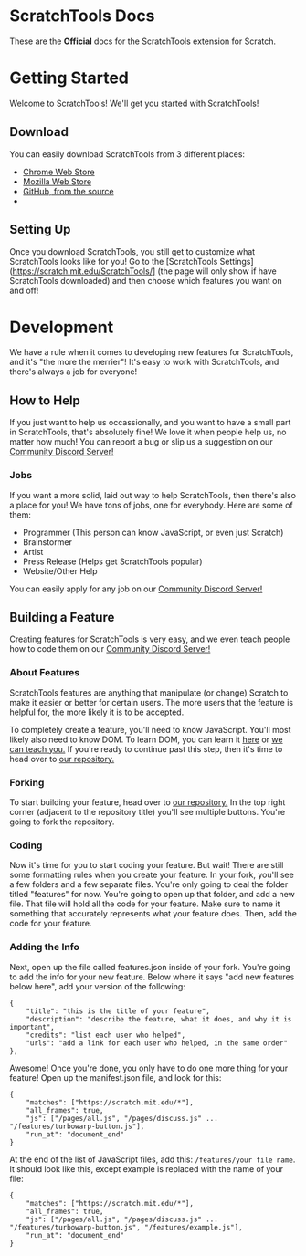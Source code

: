 # ScratchTools Docs
These are the **Official** docs for the ScratchTools extension for Scratch.

# Getting Started
Welcome to ScratchTools! We'll get you started with ScratchTools!

## Download
You can easily download ScratchTools from 3 different places:
- [Chrome Web Store](https://chrome.google.com/webstore/detail/scratchtools-for-scratch/jjnpbalpllpfdpgplpbcbadkgdmleopm)
- [Mozilla Web Store](https://addons.mozilla.org/en-US/firefox/addon/scratchtools-for-scratch/)
- [GitHub, from the source](https://github.com/rgantzosonscratch/ScratchTools/)
- 
## Setting Up
Once you download ScratchTools, you still get to customize what ScratchTools looks like for you! Go to the [ScratchTools Settings](https://scratch.mit.edu/ScratchTools/] (the page will only show if have ScratchTools downloaded) and then choose which features you want on and off!

# Development
We have a rule when it comes to developing new features for ScratchTools, and it's "the more the merrier"! It's easy to work with ScratchTools, and there's always a job for everyone!

## How to Help
If you just want to help us occassionally, and you want to have a small part in ScratchTools, that's absolutely fine! We love it when people help us, no matter how much! You can report a bug or slip us a suggestion on our [Community Discord Server!](https://discord.gg/rwAs5jDrTQ)

### Jobs
If you want a more solid, laid out way to help ScratchTools, then there's also a place for you! We have tons of jobs, one for everybody. Here are some of them:
- Programmer (This person can know JavaScript, or even just Scratch)
- Brainstormer
- Artist
- Press Release (Helps get ScratchTools popular)
- Website/Other Help

You can easily apply for any job on our [Community Discord Server!](https://discord.gg/rwAs5jDrTQ)

## Building a Feature
Creating features for ScratchTools is very easy, and we even teach people how to code them on our [Community Discord Server!](https://discord.gg/rwAs5jDrTQ)

### About Features
ScratchTools features are anything that manipulate (or change) Scratch to make it easier or better for certain users. The more users that the feature is helpful for, the more likely it is to be accepted.

To completely create a feature, you'll need to know JavaScript. You'll most likely also need to know DOM. To learn DOM, you can learn it [here](https://www.w3schools.com/js/js_htmldom.asp) or [we can teach you.](https://discord.gg/rwAs5jDrTQ) If you're ready to continue past this step, then it's time to head over to [our repository.](https://github.com/rgantzosonscratch/ScratchTools/)

### Forking
To start building your feature, head over to [our repository.](https://github.com/rgantzosonscratch/ScratchTools/) In the top right corner (adjacent to the repository title) you'll see multiple buttons. You're going to fork the repository.

### Coding
Now it's time for you to start coding your feature. But wait! There are still some formatting rules when you create your feature. In your fork, you'll see a few folders and a few separate files. You're only going to deal the folder titled "features" for now. You're going to open up that folder, and add a new file. That file will hold all the code for your feature. Make sure to name it something that accurately represents what your feature does. Then, add the code for your feature.

### Adding the Info
Next, open up the file called features.json inside of your fork. You're going to add the info for your new feature. Below where it says "add new features below here", add your version of the following:

```
{
    "title": "this is the title of your feature",
    "description": "describe the feature, what it does, and why it is important",
    "credits": "list each user who helped",
    "urls": "add a link for each user who helped, in the same order"
},
```

Awesome! Once you're done, you only have to do one more thing for your feature! Open up the manifest.json file, and look for this:
```
{
    "matches": ["https://scratch.mit.edu/*"],
    "all_frames": true,
    "js": ["/pages/all.js", "/pages/discuss.js" ... "/features/turbowarp-button.js"],
    "run_at": "document_end"
}
```
At the end of the list of JavaScript files, add this: `/features/your file name`. It should look like this, except example is replaced with the name of your file:
```
{
    "matches": ["https://scratch.mit.edu/*"],
    "all_frames": true,
    "js": ["/pages/all.js", "/pages/discuss.js" ... "/features/turbowarp-button.js", "/features/example.js"],
    "run_at": "document_end"
}
```
